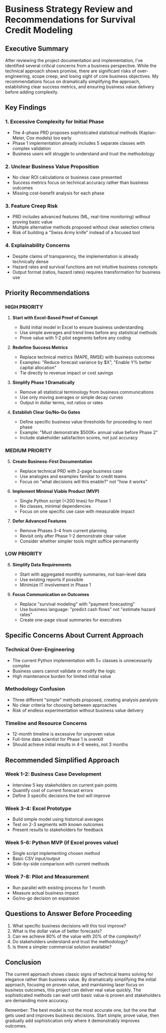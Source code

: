 # Business Strategy Review and Recommendations for Survival Credit Modeling

## Executive Summary

After reviewing the project documentation and implementation, I've identified several critical concerns from a business perspective. While the technical approach shows promise, there are significant risks of over-engineering, scope creep, and losing sight of core business objectives. My recommendations focus on dramatically simplifying the approach, establishing clear success metrics, and ensuring business value delivery before adding complexity.

## Key Findings

### 1. **Excessive Complexity for Initial Phase**
- The 4-phase PRD proposes sophisticated statistical methods (Kaplan-Meier, Cox models) too early
- Phase 1 implementation already includes 5 separate classes with complex validation
- Business users will struggle to understand and trust the methodology

### 2. **Unclear Business Value Proposition**
- No clear ROI calculations or business case presented
- Success metrics focus on technical accuracy rather than business outcomes
- Missing cost-benefit analysis for each phase

### 3. **Feature Creep Risk**
- PRD includes advanced features (ML, real-time monitoring) without proving basic value
- Multiple alternative methods proposed without clear selection criteria
- Risk of building a "Swiss Army knife" instead of a focused tool

### 4. **Explainability Concerns**
- Despite claims of transparency, the implementation is already technically dense
- Hazard rates and survival functions are not intuitive business concepts
- Output format (ratios, hazard rates) requires transformation for business use

## Priority Recommendations

### HIGH PRIORITY

1. **Start with Excel-Based Proof of Concept**
   - Build initial model in Excel to ensure business understanding
   - Use simple averages and trend lines before any statistical methods
   - Prove value with 1-2 pilot segments before any coding

2. **Redefine Success Metrics**
   - Replace technical metrics (MAPE, RMSE) with business outcomes
   - Examples: "Reduce forecast variance by $X", "Enable Y% better capital allocation"
   - Tie directly to revenue impact or cost savings

3. **Simplify Phase 1 Dramatically**
   - Remove all statistical terminology from business communications
   - Use only moving averages or simple decay curves
   - Output in dollar terms, not ratios or rates

4. **Establish Clear Go/No-Go Gates**
   - Define specific business value thresholds for proceeding to next phase
   - Example: "Must demonstrate $500K+ annual value before Phase 2"
   - Include stakeholder satisfaction scores, not just accuracy

### MEDIUM PRIORITY

5. **Create Business-First Documentation**
   - Replace technical PRD with 2-page business case
   - Use analogies and examples familiar to credit teams
   - Focus on "what decisions will this enable?" not "how it works"

6. **Implement Minimal Viable Product (MVP)**
   - Single Python script (<200 lines) for Phase 1
   - No classes, minimal dependencies
   - Focus on one specific use case with measurable impact

7. **Defer Advanced Features**
   - Remove Phases 3-4 from current planning
   - Revisit only after Phase 1-2 demonstrate clear value
   - Consider whether simpler tools might suffice permanently

### LOW PRIORITY

8. **Simplify Data Requirements**
   - Start with aggregated monthly summaries, not loan-level data
   - Use existing reports if possible
   - Minimize IT involvement in Phase 1

9. **Focus Communication on Outcomes**
   - Replace "survival modeling" with "payment forecasting"
   - Use business language: "predict cash flows" not "estimate hazard rates"
   - Create one-page visual summaries for executives

## Specific Concerns About Current Approach

### Technical Over-Engineering
- The current Python implementation with 5+ classes is unnecessarily complex
- Business users cannot validate or modify the logic
- High maintenance burden for limited initial value

### Methodology Confusion
- Three different "simple" methods proposed, creating analysis paralysis
- No clear criteria for choosing between approaches
- Risk of endless experimentation without business value delivery

### Timeline and Resource Concerns
- 12-month timeline is excessive for unproven value
- Full-time data scientist for Phase 1 is overkill
- Should achieve initial results in 4-6 weeks, not 3 months

## Recommended Simplified Approach

### Week 1-2: Business Case Development
- Interview 5 key stakeholders on current pain points
- Quantify cost of current forecast errors
- Define 3 specific decisions the tool will improve

### Week 3-4: Excel Prototype
- Build simple model using historical averages
- Test on 2-3 segments with known outcomes
- Present results to stakeholders for feedback

### Week 5-6: Python MVP (if Excel proves value)
- Single script implementing chosen method
- Basic CSV input/output
- Side-by-side comparison with current methods

### Week 7-8: Pilot and Measurement
- Run parallel with existing process for 1 month
- Measure actual business impact
- Go/no-go decision on expansion

## Questions to Answer Before Proceeding

1. What specific business decisions will this tool improve?
2. What is the dollar value of better forecasts?
3. Can we achieve 80% of the value with 20% of the complexity?
4. Do stakeholders understand and trust the methodology?
5. Is there a simpler commercial solution available?

## Conclusion

The current approach shows classic signs of technical teams solving for elegance rather than business value. By dramatically simplifying the initial approach, focusing on proven value, and maintaining laser focus on business outcomes, this project can deliver real value quickly. The sophisticated methods can wait until basic value is proven and stakeholders are demanding more accuracy.

Remember: The best model is not the most accurate one, but the one that gets used and improves business decisions. Start simple, prove value, then gradually add sophistication only where it demonstrably improves outcomes.